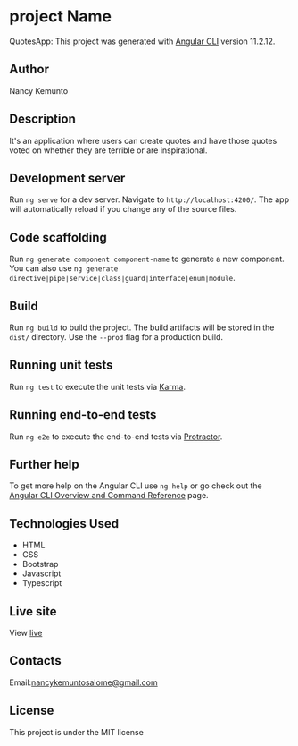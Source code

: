 # project Name

QuotesApp:
This project was generated with [Angular CLI](https://github.com/angular/angular-cli) version 11.2.12.

## Author

Nancy Kemunto

## Description

It's an application where users can create quotes and have those quotes voted on whether they are terrible or are inspirational. 

## Development server

Run `ng serve` for a dev server. Navigate to `http://localhost:4200/`. The app will automatically reload if you change any of the source files.

## Code scaffolding

Run `ng generate component component-name` to generate a new component. You can also use `ng generate directive|pipe|service|class|guard|interface|enum|module`.

## Build

Run `ng build` to build the project. The build artifacts will be stored in the `dist/` directory. Use the `--prod` flag for a production build.

## Running unit tests

Run `ng test` to execute the unit tests via [Karma](https://karma-runner.github.io).

## Running end-to-end tests

Run `ng e2e` to execute the end-to-end tests via [Protractor](http://www.protractortest.org/).

## Further help

To get more help on the Angular CLI use `ng help` or go check out the [Angular CLI Overview and Command Reference](https://angular.io/cli) page.

## Technologies Used

* HTML
* CSS
* Bootstrap
* Javascript
* Typescript

## Live site

View [ live ](https://nancy88199488.github.io/Quotes/)

## Contacts

Email:nancykemuntosalome@gmail.com

## License

This project is under the MIT license
